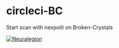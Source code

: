 # circleci-BC
Start scan with nexpolit on Broken-Crystals

[![Neuralegion](https://circleci.com/gh/danizz91/circleci-BC.svg?style=svg)](https://app.circleci.com/pipelines/github/danizz91/circleci-BC?branch=circleci-project-setup)
